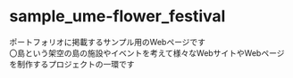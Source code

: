 # sample_ume-flower_festival
ポートフォリオに掲載するサンプル用のWebページです<br>
〇島という架空の島の施設やイベントを考えて様々なWebサイトやWebページを制作するプロジェクトの一環です

